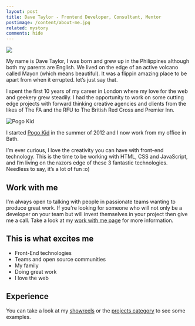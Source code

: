 ```yaml
---
layout: post
title: Dave Taylor - Frontend Developer, Consultant, Mentor
postimage: /content/about-me.jpg
related: mystory
comments: hide
---
```


![](http://1.gravatar.com/avatar/bbf81bc82fed795624ed696fe1e5aee0)

My name is Dave Taylor, I was born and grew up in the Philippines
although both my parents are English. We lived on the edge of an
active volcano called Mayon (which means beautiful). It was a flippin
amazing place to be apart from when it errupted. let’s just say that.

I spent the first 10 years of my career in London where my love for
the web and geekery grew steadily. I had the opportunity to work on
some cutting edge projects with forward thinking creative agencies and
clients from the likes of The FA and the RFU to The British Red Cross
and Premier Inn.

![Pogo Kid](https://lh5.googleusercontent.com/-D1X9vUSprTM/UPPJrdmEA1I/AAAAAAAAujs/G_uIHgVvKZY/s800/pogokid.jpg)

I started [Pogo Kid](http://pogokid.com) in the summer of 2012 and I
now work from my office in Bath.

I’m ever curious, I love the creativity you can have with front-end
technology. This is the time to be working with HTML, CSS and
JavaScript, and I’m living on the razors edge of these 3 fantastic
technologies. Needless to say, it’s a lot of fun :o)

## Work with me

I'm always open to talking with people in passionate teams wanting to
produce great work. If you're looking for someone who will not only be
a developer on your team but will invest themselves in your project then
give me a call. Take a look at my [work with me page](/workwithme) for
more information.

## This is what excites me

 - Front-End technologies
 - Teams and open source communities
 - My family
 - Doing great work
 - I love the web

## Experience

You can take a look at my [showreels](/blog/category/showreel/) or the [projects category](/blog/category/project/) to see some examples.
